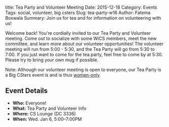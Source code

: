 title: Tea Party and Volunteer Meeting
Date: 2015-12-18
Category: Events
Tags: social, volunteer, big csters
Slug: tea-party-w16
Author: Fatema Boxwala
Summary: Join us for tea and for information on volunteering with us!

Welcome back! You're cordially invited to our Tea Party and Volunteer meeting.
Come out to socialize with some WiCS members, meet the new committee, and learn
more about our volunteer opportunities! The volunteer meeting will run from
5:00 - 5:30, and the Tea Party will go from 5:30 to 7:00. If you just want to
come for the tea party, feel free to come by at 5:30. Please try to bring your
own mug if possible.

Note: Although our volunteer meeting is open to everyone, our Tea Party is
a Big CSters event is and is thus [women-only](http://wics.uwaterloo.ca/faq).

## Event Details ##

+ **Who:** Everyone!
+ **What:** Tea Party and Volunteer Info
+ **Where:** CS Lounge (DC 3336)
+ **When:** Wed. Jan 6, 5:00&ndash;7:00PM
